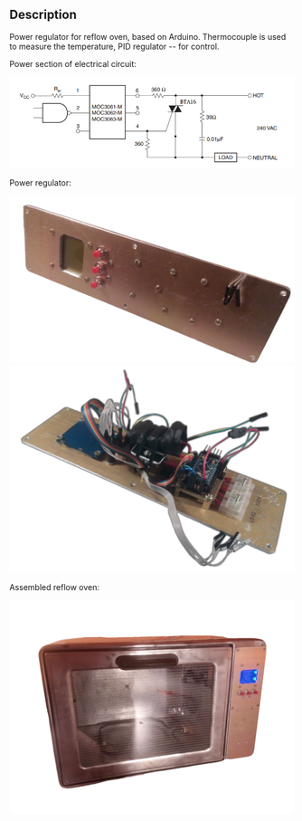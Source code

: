 ## Description

Power regulator for reflow oven, based on Arduino. Thermocouple is used to measure the temperature, PID regulator -- for control.

Power section of electrical circuit:

![alt text](https://github.com/AntonEvmenenko/power_regulator/blob/master/images/schematic.png)

Power regulator:

![alt text](https://github.com/AntonEvmenenko/power_regulator/blob/master/images/panel_front.png)
![alt text](https://github.com/AntonEvmenenko/power_regulator/blob/master/images/panel_back.png)

Assembled reflow oven:

![alt text](https://github.com/AntonEvmenenko/power_regulator/blob/master/images/reflow_oven.png)
